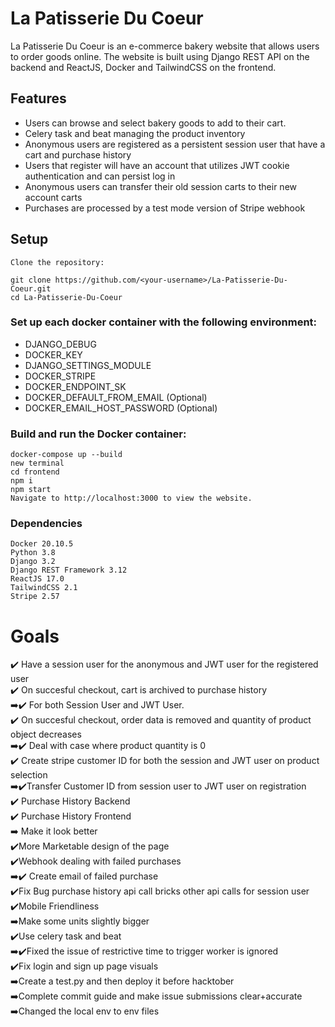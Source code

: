# La Patisserie Du Coeur

La Patisserie Du Coeur is an e-commerce bakery website that allows users to order goods online. The website is built using Django REST API on the backend and ReactJS, Docker and TailwindCSS on the frontend.

## Features

   * Users can browse and select bakery goods to add to their cart.
   * Celery task and beat managing the product inventory
   * Anonymous users are registered as a persistent session user that have a cart and purchase history
   * Users that register will have an account that utilizes JWT cookie authentication and can persist log in
   * Anonymous users can transfer their old session carts to their new account carts
   * Purchases are processed by a test mode version of Stripe webhook
  
## Setup

    Clone the repository:

    git clone https://github.com/<your-username>/La-Patisserie-Du-Coeur.git
    cd La-Patisserie-Du-Coeur
### Set up each docker container with the following environment:

  * DJANGO_DEBUG
  * DOCKER_KEY
  * DJANGO_SETTINGS_MODULE
  * DOCKER_STRIPE
  * DOCKER_ENDPOINT_SK
  * DOCKER_DEFAULT_FROM_EMAIL (Optional)
  * DOCKER_EMAIL_HOST_PASSWORD (Optional)
    

### Build and run the Docker container:

    docker-compose up --build
    new terminal
    cd frontend
    npm i
    npm start
    Navigate to http://localhost:3000 to view the website.

### Dependencies

    Docker 20.10.5
    Python 3.8
    Django 3.2
    Django REST Framework 3.12
    ReactJS 17.0
    TailwindCSS 2.1
    Stripe 2.57

# Goals

:heavy_check_mark: Have a session user for the anonymous and JWT user for the registered user<br>
  :heavy_check_mark: On succesful checkout, cart is archived to purchase history<br>
    :arrow_right::heavy_check_mark: For both Session User and JWT User.<br>
  :heavy_check_mark: On succesful checkout, order data is removed and quantity of product object decreases <br>
  :arrow_right::heavy_check_mark: Deal with case where product quantity is 0<br>
   :heavy_check_mark: Create stripe customer ID for both the session and JWT user on product selection<br>
   :arrow_right::heavy_check_mark:Transfer Customer ID from session user to JWT user on registration <br>
    :heavy_check_mark: Purchase History Backend<br>
    :heavy_check_mark: Purchase History Frontend<br>
    :arrow_right: Make it look better<br>
    :heavy_check_mark:More Marketable design of the page<br>
    :heavy_check_mark:Webhook dealing with failed purchases<br>
    :arrow_right::heavy_check_mark: Create email of failed purchase<br>
    :heavy_check_mark:Fix Bug purchase history api call bricks other api calls for session user<br>
    :heavy_check_mark:Mobile Friendliness<br>
    :arrow_right:Make some units slightly bigger<br>
    :heavy_check_mark:Use celery task and beat<br>
    :arrow_right::heavy_check_mark:Fixed the issue of restrictive time to trigger worker is ignored<br>
    :heavy_check_mark:Fix login and sign up page visuals<br>
    :arrow_right:Create a test.py and then deploy it before hacktober<br>
    :arrow_right:Complete commit guide and make issue submissions clear+accurate<br>
    :arrow_right:Changed the local env to env files 

    
